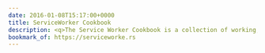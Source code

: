 ```yaml
---
date: 2016-01-08T15:17:00+0000
title: ServiceWorker Cookbook
description: <q>The Service Worker Cookbook is a collection of working, practical examples of using service workers in modern web apps.</q>
bookmark_of: https://serviceworke.rs
---
```

